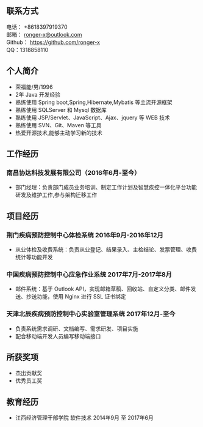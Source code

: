 ## 联系方式
电话： +8618397919370  
邮箱： ronger-x@outlook.com  
Github： https://github.com/ronger-x  
QQ：1318858110
## 个人简介
- 荣福能/男/1996
- 2年 Java 开发经验
- 熟练使用 Spring boot,Spring,Hibernate,Mybatis 等主流开源框架
- 熟练使用 SQLServer 和 Mysql 数据库
- 熟练使用 JSP/Servlet、JavaScript、Ajax、jquery 等 WEB 技术
- 熟练使用 SVN、Git、Maven 等工具
- 热爱开源技术,能够主动学习新的技术

## 工作经历
### 南昌协达科技发展有限公司（2016年6月-至今）
- 部门经理：负责部门成员业务培训、制定工作计划及智慧疾控一体化平台功能研发及维护工作,参与架构迁移工作
## 项目经历
### 荆门疾病预防控制中心体检系统 2016年9月-2016年12月
- 从业体检及收费系统：负责从业登记、结果录入、主检结论、发票管理、收费统计等功能开发
### 中国疾病预防控制中心应急作业系统 2017年7月-2017年8月
- 邮件系统：基于 Outlook API，实现邮箱草稿、回收站、自定义分类、邮件发送、抄送功能，使用 Nginx 进行 SSL 证书绑定
### 天津北辰疾病预防控制中心实验室管理系统 2017年12月-至今
- 负责系统需求调研、文档编写、需求研发、项目实施
- 配合移动端开发人员编写移动端接口

## 所获奖项
- 杰出贡献奖
- 优秀员工奖
## 教育经历
- 江西经济管理干部学院 软件技术  2014年9月 至 2017年6月
